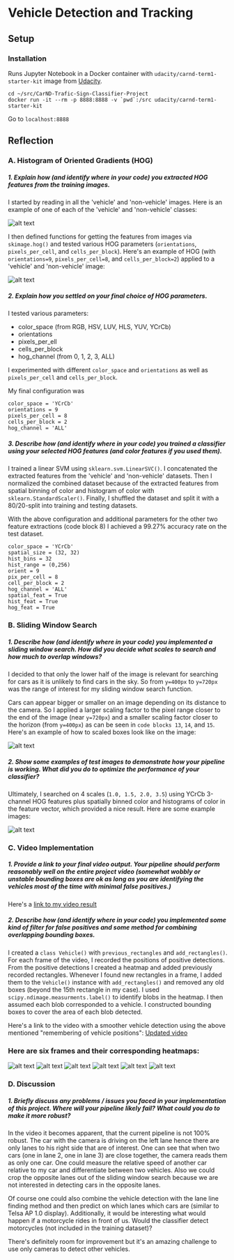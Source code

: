 # **Vehicle Detection and Tracking** 

## Setup

### Installation

Runs Jupyter Notebook in a Docker container with `udacity/carnd-term1-starter-kit` image from [Udacity][docker installation].

```
cd ~/src/CarND-Trafic-Sign-Classifier-Project
docker run -it --rm -p 8888:8888 -v `pwd`:/src udacity/carnd-term1-starter-kit
```
Go to `localhost:8888`


## Reflection

### A. Histogram of Oriented Gradients (HOG)
##### 1. Explain how (and identify where in your code) you extracted HOG features from the training images.

I started by reading in all the 'vehicle' and 'non-vehicle' images. Here is an example of one of each of the 'vehicle' and 'non-vehicle' classes:

![alt text][image1]

I then defined functions for getting the features from images via `skimage.hog()` and tested various HOG parameters (`orientations`, `pixels_per_cell`, and `cells_per_block`). Here's an example of HOG (with `orientations=9`, `pixels_per_cell=8`, and `cells_per_block=2`) applied to a 'vehicle' and 'non-vehicle' image:

![alt text][image2]


##### 2. Explain how you settled on your final choice of HOG parameters.

I tested various parameters:
- color_space (from RGB, HSV, LUV, HLS, YUV, YCrCb)
- orientations
- pixels_per_ell
- cells_per_block 
- hog_channel (from 0, 1, 2, 3, ALL)

I experimented with different `color_space` and `orientations` as well as `pixels_per_cell` and `cells_per_block`.

My final configuration was
```
color_space = 'YCrCb'
orientations = 9
pixels_per_cell = 8
cells_per_block = 2
hog_channel = 'ALL'
```

##### 3. Describe how (and identify where in your code) you trained a classifier using your selected HOG features (and color features if you used them).

I trained a linear SVM using `sklearn.svm.LinearSVC()`. I concatenated the extracted features from the 'vehicle' and 'non-vehicle' datasets. Then I normalized the combined dataset because of the extracted features from spatial binning of color and histogram of color with `sklearn.StandardScaler()`. Finally, I shuffled the dataset and split it with a 80/20-split into training and testing datasets.

With the above configuration and additional parameters for the other two feature extractions (code block 8) I achieved a 99.27% accuracy rate on the test dataset.
```
color_space = 'YCrCb'
spatial_size = (32, 32)
hist_bins = 32
hist_range = (0,256)
orient = 9
pix_per_cell = 8
cell_per_block = 2
hog_channel = 'ALL'
spatial_feat = True 
hist_feat = True
hog_feat = True
```

### B. Sliding Window Search

##### 1. Describe how (and identify where in your code) you implemented a sliding window search.  How did you decide what scales to search and how much to overlap windows?

I decided to that only the lower half of the image is relevant for searching for cars as it is unlikely to find cars in the sky. So from `y=400px` to `y=720px` was the range of interest for my sliding window search function.

Cars can appear bigger or smaller on an image depending on its distance to the camera. So I applied a larger scaling factor to the pixel range closer to the end of the image (near `y=720px`) and a smaller scaling factor closer to the horizon (from `y=400px`) as can be seen in `code blocks 13`, `14`, and `15`. Here's an example of how to scaled boxes look like on the image:

![alt text][image3]

##### 2. Show some examples of test images to demonstrate how your pipeline is working.  What did you do to optimize the performance of your classifier?

Ultimately, I searched on 4 scales (`1.0, 1.5, 2.0, 3.5`) using YCrCb 3-channel HOG features plus spatially binned color and histograms of color in the feature vector, which provided a nice result.  Here are some example images:

![alt text][image4]

### C. Video Implementation

##### 1. Provide a link to your final video output.  Your pipeline should perform reasonably well on the entire project video (somewhat wobbly or unstable bounding boxes are ok as long as you are identifying the vehicles most of the time with minimal false positives.)
Here's a [link to my video result][videolink]


##### 2. Describe how (and identify where in your code) you implemented some kind of filter for false positives and some method for combining overlapping bounding boxes.

I created a `class Vehicle()` with `previous_rectangles` and `add_rectangles()`. 
For each frame of the video, I recorded the positions of positive detections. From the positive detections I created a heatmap and added previously recorded rectangles. Whenever I found new rectangles in a frame, I added them to the `Vehicle()` instance with `add_rectangles()` and removed any old boxes (beyond the 15th rectangle in my case). I used `scipy.ndimage.measurments.label()` to identify blobs in the heatmap. I then assumed each blob corresponded to a vehicle. I constructed bounding boxes to cover the area of each blob detected.  

Here's a link to the video with a smoother vehicle detection using the above mentioned "remembering of vehicle positions": [Updated video][videolink2]

### Here are six frames and their corresponding heatmaps:

![alt text][image51]
![alt text][image52]
![alt text][image53]
![alt text][image54]
![alt text][image55]
![alt text][image56]



### D. Discussion

##### 1. Briefly discuss any problems / issues you faced in your implementation of this project.  Where will your pipeline likely fail?  What could you do to make it more robust?

In the video it becomes apparent, that the current pipeline is not 100% robust. The car with the camera is driving on the left lane hence there are only lanes to his right side that are of interest. One can see that when two cars (one in lane 2, one in lane 3) are close together, the camera reads them as only one car. One could measure the relative speed of another car relative to my car and differentiate between two vehicles. Also we could crop the opposite lanes out of the sliding window search because we are not interested in detecting cars in the opposite lanes.

Of course one could also combine the vehicle detection with the lane line finding method and then predict on which lanes which cars are (similar to Telsa AP 1.0 display). Additionally, it would be interesting what would happen if a motorcycle rides in front of us. Would the classifier detect motorcycles (not included in the training dataset)?

There's definitely room for improvement but it's an amazing challenge to use only cameras to detect other vehicles. 


[docker installation]: 				https://github.com/udacity/CarND-Term1-Starter-Kit/blob/master/doc/configure_via_docker.md

[image1]: 					./output_images/image1.png 
[image2]: 					./output_images/image2.png 
[image3]: 					./output_images/image3.png 
[image4]: 					./output_images/image4.png 
[image51]: 					./output_images/image51.png 
[image52]: 					./output_images/image52.png 
[image53]: 					./output_images/image53.png 
[image54]: 					./output_images/image54.png 
[image55]: 					./output_images/image55.png 
[image56]: 					./output_images/image56.png 
[videolink]: 				./output_images/result.mp4
[videolink2]: 			./output_images/result_2.mp4
